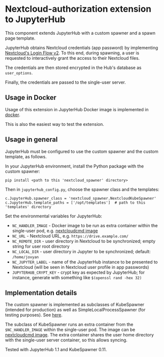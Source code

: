 # Nextcloud-authorization extension to JupyterHub

This component extends JupyterHub with a custom spawner and a spawn page template. 

JupyterHub obtains Nextcloud credentials (app password) by implementing 
[Nextcloud's Login Flow v2](https://docs.nextcloud.com/server/latest/developer_manual/client_apis/LoginFlow/index.html#login-flow-v2).
To this end, during spawning, a user is requested to interactively grant the access to their Nextcloud files. 

The credentials are then stored encrypted in the Hub's database as `user_options`. 

Finally, the credentials are passed to the single-user server.

## Usage in Docker

Usage of this extension in JupyterHub Docker image is implemented in [docker](docker).

This is also the easiest way to test the extension.

## Usage in general

JupyterHub must be configured to use the custom spawner and the custom template, as follows. 

In your JupyterHub environment, install the Python package with the custom spawner:

```
pip install <path to this 'nextcloud_spawner' directory>
```

Then in `jupyterhub_config.py`, choose the spawner class and the templates:

```
c.JupyterHub.spawner_class = 'nextcloud_spawner.NextcloudKubeSpawner'
c.JupyterHub.template_paths = ['/opt/templates']  # path to this 'templates' directory
```

Set the environmental variables for JupyterHub:
- `NC_HANDLER_IMAGE` - Docker image to be run as extra container within
the single-user pod, e.g. [nextcloudcmd image](../../sync) 
- `NC_URL` - Nextcloud URL, e.g. `https://drive.example.com/`
- `NC_REMOTE_DIR` - user directory in Nextcloud to be synchronized; 
empty string for user root directory
- `NC_LOCAL_DIR` - user directory in Jupyter to be synchronized; default: `/home/jovyan`
- `NC_JUPYTER_LABEL` - name of the JupyterHub instance to be presented to Nextcloud
(will be seen in Nextcloud user profile in app passwords) 
- `JUPYTERHUB_CRYPT_KEY` - crypt key as expected by JupyterHub; 
for instance, generate with something like `$(openssl rand -hex 32)`

## Implementation details

The custom spawner is implemented as subclasses of KubeSpawner (intended for production) 
as well as SimpleLocalProcessSpawner (for testing purposes). 
See [here](nextcloud_spawner/nextcloud_spawner/__init__.py).

The subclass of KubeSpawner runs an extra container from the `$NC_HANDLER_IMAGE` within the single-user pod.
The image can be [nextcloudcmd image](../../sync).
The extra container shares the user home directory with the single-user server container,
so this allows syncing.

Tested with JupyterHub 1.1 and KubeSpawner 0.11.
